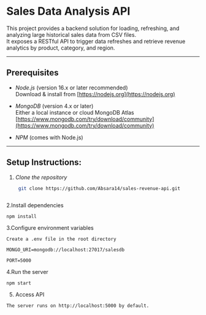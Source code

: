 # Sales Data Analysis API

This project provides a backend solution for loading, refreshing, and analyzing large historical sales data from CSV files.  
It exposes a RESTful API to trigger data refreshes and retrieve revenue analytics by product, category, and region.

---

## Prerequisites

- *Node.js* (version 16.x or later recommended)  
  Download & install from [https://nodejs.org](https://nodejs.org)  

- *MongoDB* (version 4.x or later)  
  Either a local instance or cloud MongoDB Atlas  
  [https://www.mongodb.com/try/download/community](https://www.mongodb.com/try/download/community)  

- *NPM* (comes with Node.js)  

---

## Setup Instructions:
1. *Clone the repository*

   ```bash
    git clone https://github.com/Absara14/sales-revenue-api.git



  2.Install dependencies

    npm install



  3.Configure environment variables

    Create a .env file in the root directory

    MONGO_URI=mongodb://localhost:27017/salesdb

    PORT=5000



  4.Run the server

    npm start



  5. Access API

    The server runs on http://localhost:5000 by default.

